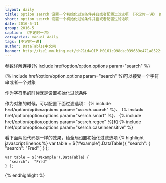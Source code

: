 ```yaml
---
layout: daily
title: option search 设置一个初始化过滤条件并且或者配置过滤选项 《不定时一讲》 DataTables中文网
short: option search 设置一个初始化过滤条件并且或者配置过滤选项
date: 2016-5-11
group: 2016-5
caption: 《不定时一讲》
categories: manual daily
tags: [不定时一讲]
author: DataTables中文网
banner: http://tse1.mm.bing.net/th?&id=OIP.M0161c998dec039639e471a8522ff125fo0&w=299&h=202&c=0&pid=1.9&rs=0&p=0
---
```

参数详解连接{% include href/option/option.options param="search" %}

{% include href/option/option.options param="search" %}可以接受一个字符串或者一个对象

作为字符串的时候就是设置初始化过滤条件

作为对象的时候，可以配置下面过滤选项：
{% include href/option/option.options param="search.search" %}、
{% include href/option/option.options param="search.smart" %}、
{% include href/option/option.options param="search.regex" %}和
{% include href/option/option.options param="search.caseInsensitive" %}
<!--more-->

看下面两段代码是一样的效果，给全局设置初始化过滤选项
{% highlight javascript linenos %}
    var table = $('#example').DataTable( {
      "search": {
        "search": "Fred"
      }
    } );

    var table = $('#example').DataTable( {
      "search":  "Fred"
    } );
{% endhighlight %}

